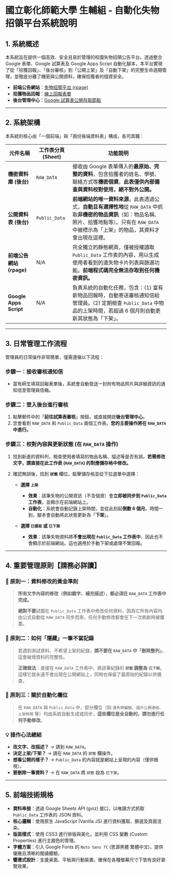 # 國立彰化師範大學 生輔組 - 自動化失物招領平台系統說明

## 1. 系統概述

本系統旨在提供一個高效、安全且易於管理的校園失物招領公告平台。透過整合 Google 表單、Google 試算表及 Google Apps Script 自動化腳本，本平台實現了從「拾獲回報」、「後台審核」到「公開上架」及「自動下架」的完整生命週期管理，並徹底分離了機密與公開資料，確保拾獲者的個資安全。

-   **前端公告網站**：[失物招領平台 (rpage)](https://stuaffweb.ncue.edu.tw/p/412-1039-4292.php)
-   **拾獲物品回報**：[線上回報表單](https://forms.gle/LaXeXCjMtK4wjHDW6)
-   **後台管理中心**：[Google 試算表公開存取節點](https://docs.google.com/spreadsheets/d/1yGWyvzR3Jr6dRpZBATVhSVvEcc0FMQrWHPBqbYrgIag/edit?usp=sharing)

---

## 2. 系統架構

本系統的核心由「一個前端」與「兩份後端資料表」構成，各司其職：

| 元件名稱                    | 工作表分頁 (Sheet)         | 功能說明                                                                                                                                                                                                                                                                |
| --------------------------- | -------------------------- | ----------------------------------------------------------------------------------------------------------------------------------------------------------------------------------------------------------------------------------------------------------------------- |
| **機密資料庫 (後台)**       | `RAW_DATA`                 | 接收由 Google 表單傳入的**最原始、完整的資料**，包含拾獲者的姓名、學號、聯絡方式等**機密個資**。**此表僅供內部備查與資料校對使用，絕不對外公開。**                                                                                                        |
| **公開資料表 (後台)**       | `Public_Data`              | **前端網站的唯一資料來源**。此表透過公式，**自動且有選擇性地**從 `RAW_DATA` 中抓取**非機密的物品資訊**（如：物品名稱、照片、拾獲地點等）。只有在 `RAW_DATA` 中被標示為「上架」的物品，其資料才會出現在這裡。 |
| **前端公告網站 (rpage)**    | N/A                        | 完全獨立的靜態網頁，僅被授權讀取 `Public_Data` 工作表的內容，用以生成使用者看到的遺失物卡片列表與篩選功能。**前端程式碼完全無法存取到任何機密資訊。**                                                                                                 |
| **Google Apps Script** | N/A                        | 負責系統的自動化任務，包含：(1) 當有新物品回報時，自動寄送審核通知信給管理員。(2) 定期檢查 `Public_Data` 中物品的上架時間，若超過 6 個月則自動更新其狀態為「下架」。 |

---

## 3. 日常管理工作流程

管理員的日常操作非常簡單，僅需遵循以下流程：

### 步驟一：接收審核通知信

-   當有師生填寫回報表單後，系統會自動發送一封附有物品照片與詳細資訊的通知信至管理員信箱。

### 步驟二：登入後台進行審核

1.  點擊郵件中的「**前往試算表審核**」按鈕，或直接開啟**後台管理中心**。
2.  您會看到 `RAW_DATA` 和 `Public_Data` 兩個工作表。**您的主要操作將在 `RAW_DATA` 中進行。**

### 步驟三：校對內容與更新狀態 (在 `RAW_DATA` 操作)

1.  找到新進的資料列，檢查使用者填寫的物品名稱、描述等是否有誤。**若需修改文字，請直接在此工作表 (`RAW_DATA`) 的對應儲存格中修改。**
2.  確認無誤後，找到 **`狀態`** 欄位，點擊儲存格並從下拉選單中選擇：

    -   **選擇 `上架`**
        -   **效果**：該筆失物的公開資訊（不含個資）會**立即被同步到 `Public_Data` 工作表**，並顯示在前端網站上。
        -   **自動化**：系統會自動記錄上架時間，並從此刻起**倒數 6 個月**。時間一到，腳本會自動將此狀態更新為「**下架**」。

    -   **選擇 `已領取` 或 `已下架`**
        -   **效果**：該筆失物資料將**不會出現在 `Public_Data` 工作表中**，因此也不會顯示於前端網站。這也適用於手動下架或處理不實回報。

---

## 4. 重要管理原則【請務必詳讀】

### 📌 原則一：資料修改的黃金準則

> **所有文字內容的修改（例如錯字、補充描述），都必須在 `RAW_DATA` 工作表中完成。**
>
> **絕對不要**試圖在 `Public_Data` 工作表中修改任何資料，因為它所有內容均由公式自動從 `RAW_DATA` 同步而來，任何手動修改都會在下一次刷新時被覆蓋。

### 📌 原則二：如何「隱藏」一筆不當記錄

> 若遇到測試資料、不希望上架的紀錄，**請不要在 `RAW_DATA` 中「刪除整列」**，這會破壞資料的完整性。
>
> **正確做法**：直接在 `RAW_DATA` 工作表中，將該筆紀錄的 **`狀態` 調整為 `已下架`**。這樣它就永遠不會出現在公開網站上，同時也保留了最原始的紀錄以供備查。

### 📌 原則三：關於自動化欄位

> 在 `RAW_DATA` 與 `Public_Data` 中，部分欄位（如 `遺失物編號`、`圖片公開連結`、`上架時間` 等）均由系統自動生成或同步，**這些欄位是全自動的，請勿進行任何手動修改**。

### 💡 操作心法總結

-   **改文字、改描述？** → 請到 `RAW_DATA`。
-   **決定上架/下架？** → 請在 `RAW_DATA` 的 `狀態` 欄操作。
-   **想看公開的樣子？** → `Public_Data` 的內容就是網站上呈現的內容（僅供檢視）。
-   **要刪除一筆資料？** → 在 `RAW_DATA` 將 `狀態` 設為 `已下架`。

---

## 5. 前端技術規格

-   **資料串接**：透過 Google Sheets API (gviz) 接口，以唯讀方式抓取 `Public_Data` 工作表的 JSON 資料。
-   **核心邏輯**：使用原生 JavaScript (Vanilla JS) 進行資料獲取、篩選及頁面渲染。
-   **版面樣式**：使用 CSS3 進行排版與美化，並利用 CSS 變數 (Custom Properties) 進行主題色的管理。
-   **字體方案**：引入 Google Fonts 的 `Noto Sans TC` (思源黑體 繁體中文)，提供優雅且清晰的閱讀體驗。
-   **響應式設計**：支援桌面、平板與行動裝置，確保在各種螢幕尺寸下皆有良好瀏覽效果。